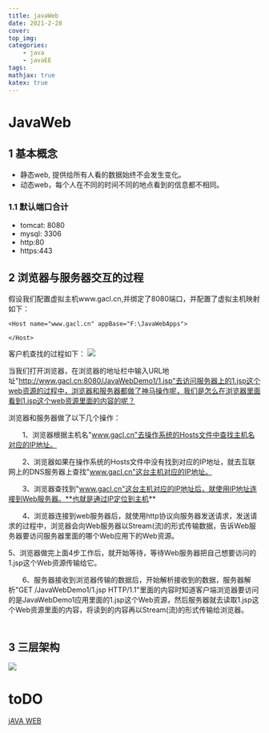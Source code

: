 ```yaml
---
title: javaWeb
date: 2021-2-28
cover:
top_img:
categories: 
    - java
    - javaEE
tags: 
mathjax: true
katex: true
---
```

# JavaWeb

## 1 基本概念

- 静态web, 提供给所有人看的数据始终不会发生变化。
- 动态web，每个人在不同的时间不同的地点看到的信息都不相同。

### 1.1 默认端口合计
- tomcat: 8080
- mysql: 3306
- http:80
- https:443

## 2 浏览器与服务器交互的过程

假设我们配置虚拟主机www.gacl.cn,并绑定了8080端口，并配置了虚拟主机映射如下：
```
<Host name="www.gacl.cn" appBase="F:\JavaWebApps">
      
</Host>
```
客户机查找的过程如下：
![](http://note.youdao.com/yws/public/resource/bca95011244292ba9b4a461a47885868/xmlnote/D1C70AFCAB4B437EA3C064B1DFBDDFE4/6739)

当我们打开浏览器，在浏览器的地址栏中输入URL地址"http://www.gacl.cn:8080/JavaWebDemo1/1.jsp"去访问服务器上的1.jsp这个web资源的过程中，浏览器和服务器都做了神马操作呢，我们是怎么在浏览器里面看到1.jsp这个web资源里面的内容的呢？

浏览器和服务器做了以下几个操作：

　　1、浏览器根据主机名"www.gacl.cn"去操作系统的Hosts文件中查找主机名对应的IP地址。

　　2、浏览器如果在操作系统的Hosts文件中没有找到对应的IP地址，就去互联网上的DNS服务器上查找"www.gacl.cn"这台主机对应的IP地址。

　　3、浏览器查找到"www.gacl.cn"这台主机对应的IP地址后，就使用IP地址连接到Web服务器。**也就是通过IP定位到主机**

　　4、浏览器连接到web服务器后，就使用http协议向服务器发送请求，发送请求的过程中，浏览器会向Web服务器以Stream(流)的形式传输数据，告诉Web服务器要访问服务器里面的哪个Web应用下的Web资源。

5、浏览器做完上面4步工作后，就开始等待，等待Web服务器把自己想要访问的1.jsp这个Web资源传输给它。

　　6、服务器接收到浏览器传输的数据后，开始解析接收到的数据，服务器解析"GET /JavaWebDemo1/1.jsp HTTP/1.1"里面的内容时知道客户端浏览器要访问的是JavaWebDemo1应用里面的1.jsp这个Web资源，然后服务器就去读取1.jsp这个Web资源里面的内容，将读到的内容再以Stream(流)的形式传输给浏览器。
　　
## 3 三层架构

![](http://note.youdao.com/yws/public/resource/bca95011244292ba9b4a461a47885868/xmlnote/3C07BADF838C4948A23549ADE5760FD3/7046)


# toDO
[jAVA WEB](https://www.cnblogs.com/xdp-gacl/p/3744053.html)